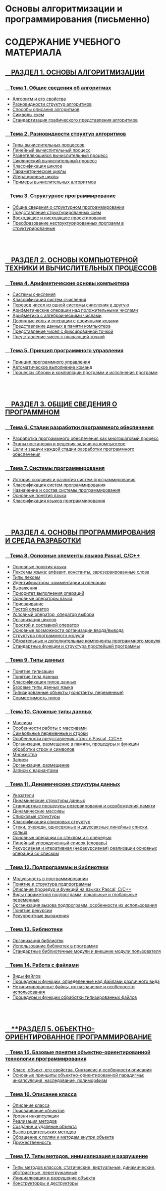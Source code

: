 # Основы алгоритмизации и программирования (письменно)

# СОДЕРЖАНИЕ УЧЕБНОГО МАТЕРИАЛА

## [ㅤ**РАЗДЕЛ 1. ОСНОВЫ АЛГОРИТМИЗАЦИИ**](#раздел-1-основы-алгоритмизации)

### [ㅤТема 1. Общие сведения об алгоритмах](#тема-1-общие-сведения-об-алгоритмах)

-   [Алгоритм и его свойства](#алгоритм-и-его-свойства)
-   [Разновидности структур алгоритмов](#разновидности-структур-алгоритмов)
-   [Способы описания алгоритмов](#способы-описания-алгоритмов-словесное-описание-графическое-представление-запись-на-алгоритмическом-языке)
-   [Символы схем](#символы-схем)
-   [Стандартизация графического представления алгоритмов](#стандартизация-графического-представления-алгоритмов)

### [ㅤТема 2. Разновидности структур алгоритмов](#тема-2-разновидности-структур-алгоритмов)

-   [Типы вычислительных процессов](#типы-вычислительных-процессов)
-   [Линейный вычислительный процесс](#линейный-вычислительный-процесс)
-   [Разветвляющийся вычислительный процесс](#разветвляющийся-вычислительный-процесс)
-   [Циклический вычислительный процесс](#циклический-вычислительный-процесс)
-   [Классификация циклов](#классификация-циклов)
-   [Параметрические циклы](#параметрические-циклы-с-предусловием-с-постусловием-со-счётчиком)
-   [Итерационные циклы](#итерационные-циклы)
-   [Примеры вычислительных алгоритмов](#примеры-вычислительных-алгоритмов)

### [ㅤТема 3. Структурное программирование](#тема-3-структурное-программирование)

-   [Общие сведения о структурном программировании](#общие-сведения-о-структурном-программировании)
-   [Представление структурированных схем](#представление-структурированных-схем)
-   [Восходящее и нисходящее проектирование](#восходящее-и-нисходящее-проектирование)
-   [Преобразование неструктурированных программ в структурированные](#преобразование-неструктурированных-программ-в-структурированные)

<br/>
<br/>

## [ㅤ**РАЗДЕЛ 2. ОСНОВЫ КОМПЬЮТЕРНОЙ ТЕХНИКИ И ВЫЧИСЛИТЕЛЬНЫХ ПРОЦЕССОВ**](#раздел-2-основы-компьютерной-техники-и-вычислительных-процессов)

### [ㅤТема 4. Арифметические основы компьютера](#тема-4-арифметические-основы-компьютера)

-   [Системы счисления](#системы-счисления)
-   [Классификация систем счисления](#классификация-систем-счисления)
-   [Перевод чисел из одной системы счисления в другую](#перевод-чисел-из-одной-системы-счисления-в-другую)
-   [Арифметические операции над положительными числами](#арифметические-операции-над-положительными-числами)
-   [Арифметика с алгебраическими числами](#арифметика-с-алгебраическими-числами)
-   [Двоичные коды и операции с двоичными кодами](#двоичные-коды-и-операции-с-двоичными-кодами)
-   [Представление данных в памяти компьютера](#представление-данных-в-памяти-компьютера)
-   [Представление чисел с фиксированной точкой](#представление-чисел-с-фиксированной-точкой)
-   [Представление чисел с плавающей точкой](#представление-чисел-с-плавающей-точкой)

### [ㅤТема 5. Принцип программного управления](#тема-5-принцип-программного-управления)

-   [Принцип программного управления](#принцип-программного-управления)
-   [Автоматическое выполнение команд](#автоматическое-выполнение-команд)
-   [Процессы сборки и компиляции программ и исполнения программ](#процессы-сборки-и-компиляции-программ-и-исполнения-программ)

<br/>
<br/>

## [ㅤ**РАЗДЕЛ 3. ОБЩИЕ СВЕДЕНИЯ О ПРОГРАММНОМ**](#раздел-3-общие-сведения-о-программном)

### [ㅤТема 6. Стадии разработки программного обеспечения](#тема-6-стадии-разработки-программного-обеспечения)

-   [Разработка программного обеспечения как многошаговый процесс](#разработка-программного-обеспечения-как-многошаговый-процесс)
-   [Этапы постановки и решения задачи на компьютере](#этапы-постановки-и-решения-задачи-на-компьютере)
-   [Цели и задачи каждой стадии разработки программного обеспечения](#цели-и-задачи-каждой-стадии-разработки-программного-обеспечения)

### [ㅤТема 7. Системы программирования](#тема-7-системы-программирования)

-   [История создания и развития систем программирования](#история-создания-и-развития-систем-программирования)
-   [Классификация систем программирования](#классификация-систем-программирования)
-   [Назначение и состав системы программирования](#назначение-и-состав-системы-программирования)
-   [Основные понятия языка](#основные-понятия-языка)
-   [Классификация языков программирования](#классификация-языков-программирования)

<br/>
<br/>

## [ㅤ**РАЗДЕЛ 4. ОСНОВЫ ПРОГРАММИРОВАНИЯ И СРЕДА РАЗРАБОТКИ**](#раздел-4-основы-программирования-и-среда-разработки)

### [ㅤТема 8. Основные элементы языков Pascal, C/C++](#тема-8-основные-элементы-языков-pascal-cc)

-   [Основные понятия языка](#основные-понятия-языка)
-   [Лексемы языка: алфавит, константы, зарезервированные слова](#лексемы-языка-алфавит-константы-зарезервированные-слова)
-   [Типы лексем](#типы-лексем)
-   [Идентификаторы, комментарии и операции](#идентификаторы-комментарии-и-операции)
-   [Выражения](#выражения)
-   [Приоритет выполнения операций](#приоритет-выполнения-операций)
-   [Основные операторы языка](#основные-операторы-языка)
-   [Присваивание](#присваивание)
-   [Пустой оператор](#пустой-оператор)
-   [Условный оператор, оператор выбора](#условный-оператор-оператор-выбора)
-   [Организация циклов](#организация-циклов)
-   [Простой и составной оператор](#простой-и-составной-оператор)
-   [Основные возможности организации ввода/вывода](#основные-возможности-организации-ввода-вывода)
-   [Структура программного модуля](#структура-программного-модуля)
-   [Обязательные и дополнительные компоненты программного модуля](#обязательные-и-дополнительные-компоненты-программного-модуля)
-   [Стандартные функции и структура простейшей программы](#стандартные-функции-и-структура-простейшей-программы)

### [ㅤТема 9. Типы данных](#тема-9-типы-данных)

-   [Понятие типизации](#понятие-типизации)
-   [Понятие типа данных](#понятие-типа-данных)
-   [Классификация типов данных](#классификация-типов-данных)
-   [Базовые типы данных языка](#базовые-типы-данных-языка)
-   [Типизированные объекты (константы, переменные)](#типизированные-объекты-константы-переменные)
-   [Совместимость типов](#совместимость-типов)

### [ㅤТема 10. Сложные типы данных](#тема-10-сложные-типы-данных)

-   [Массивы](#массивы-определение-описание-размещение-в-памяти-использование)
-   [Особенности работы с массивами](#особенности-работы-с-массивами)
-   [Символьные переменные и строки](#символьные-переменные-и-строки)
-   [Особенности представления строк в Pascal, C/C++](#особенности-представления-строк-в-pascal-cc)
-   [Организация, размещение в памяти, процедуры и функции обработки строк и символов](#организация-размещение-в-памяти-процедуры-и-функции-обработки-строк-и-символов)
-   [Множества](#множества-определение-размещение-в-памяти-операции-процедуры-и-функции-над-множествами)
-   [Записи](#записи)
-   [Организация, размещение](#организация-размещение)
-   [Записи с вариантами](#записи-с-вариантами)

### [ㅤТема 11. Динамические структуры данных](#тема-11-динамические-структуры-данных)

-   [Указатели](#указатели)
-   [Динамические структуры данных](#динамические-структуры-данных-назначение-виды-организация)
-   [Стандартные процедуры резервирования и освобождения памяти](#стандартные-процедуры-резервирования-и-освобождения-памяти)
-   [Динамические массивы](#динамические-массивы)
-   [Списковые структуры](#списковые-структуры)
-   [Классификация списковых структур](#классификация-списковых-структур)
-   [Стеки, очереди, односвязные и двухсвязные линейные списки, кольца](#стеки-очереди-односвязные-и-двухсвязные-линейные-списки-кольца)
-   [Основные операции со стеклом и с очередью](#основные-операции-со-стеком-и-с-очередью)
-   [Линейный упорядоченный список (словарь)](#линейный-упорядоченный-список-словарь)
-   [Рекурсивная и итеративная (нерекурсивная) реализации основных операций со списком](#рекурсивная-и-итеративная-нерекурсивная-реализации-основных-операций-со-списком)

### [ㅤТема 12. Подпрограммы и библиотеки](#тема-12-подпрограммы-и-библиотеки)

-   [Модульность в программировании](#модульность-в-программировании)
-   [Понятие и структура подпрограммы](#понятие-и-структура-подпрограммы)
-   [Описание процедур и функций на языках Pascal, C/C++](#описание-процедур-и-функций-на-языках-pascal-cc)
-   [Виды параметров подпрограмм, локальные и глобальные переменные](#виды-параметров-подпрограмм-локальные-и-глобальные-переменные)
-   [Организация вызова подпрограмм, особенности их использования](#организация-вызова-подпрограмм-особенности-их-использования)
-   [Понятие рекурсии](#понятие-рекурсии)
-   [Рекуррентные выражения](#рекуррентные-выражения)

### [ㅤТема 13. Библиотеки](#тема-13-библиотеки)

-   [Организация библиотек](#организация-библиотек)
-   [Использование библиотек в программе](#использование-библиотек-в-программе)
-   [Стандартные библиотечные модули и внешние модули пользователя](#стандартные-библиотечные-модули-и-внешние-модули-пользователя)

### [ㅤТема 14. Работа с файлами](#тема-14-работа-с-файлами)

-   [Виды файлов](#виды-файлов)
-   [Процедуры и функции, определенные над файлами различного вида](#процедуры-и-функции-определенные-над-файлами-различного-вид)
-   [Нетипизированные файлы, их назначение и особенности использования](#нетипизированные-файлы-их-назначение-и-особенности-использования)
-   [Процедуры и функции обработки типизированных файлов](#процедуры-и-функции-обработки-типизированных-файлов)

<br/>
<br/>

## [ㅤ\*\*РАЗДЕЛ 5. ОБЪЕКТНО-ОРИЕНТИРОВАННОЕ ПРОГРАММИРОВАНИЕ](#раздел-5-объектно-ориентированное-программирование)

### [ㅤТема 15. Базовые понятия объектно-ориентированной технологии программирования](#тема-15-базовые-понятий-объектно-ориентированной-технологии-программирования)

-   [Класс, объект, его свойства. Синтаксис и особенности описания](#класс-объект-его-свойства-синтаксис-и-особенности-описания)
-   [Основные принципы объектно-ориентированной парадигмы: инкапсуляция, наследование, полиморфизм](#основные-принципы-объектно-ориентированной-парадигмы-инкапсуляция-наследование-полиморфизм)

### [ㅤТема 16. Описание класса](#тема-16-описание-класса)

-   [Описание класса](#описание-класса)
-   [Присваивание объектов](#присваивание-объектов)
-   [Уровни инкапсуляции](#уровни-инкапсуляции)
-   [Реализация методов](#реализация-методов)
-   [Создание и удаление объекта](#создание-и-удаление-объекта)
-   [Вызов родительских методов](#вызов-родительских-методов)
-   [Обращение к полям и методам внутри объекта](#обращение-к-полям-и-методам-внутри-объекта)
-   [Дружественность](#дружественность)

### [ㅤТема 17. Типы методов, инициализация и разрушение](#тема-17-типы-методов-инициализация-и-разрушение)

-   [Типы методов классов: статические, виртуальные, динамические, абстрастные, перегружаемые](#типы-методов-классов-статические-виртуальные-динамические-абстрастные-перегружаемые)
-   [Инициализация и разрушение объекта](#инициализация-и-разрушение-объекта)
-   [Конструкторры и деструкторы](#конструкторры-и-деструкторы)

<br/>
<br/>
<br/>
<br/>
<br/>
<br/>
<br/>
<br/>
<br/>
<br/>

## **РАЗДЕЛ 1. ОСНОВЫ АЛГОРИТМИЗАЦИИ**

## Тема 1. Общие сведения об алгоритмах

-   ### Алгоритм и его свойства.

```txt
Алгоритм – это последовательность шагов, которая приводит к решению задачи. Свойства алгоритма:

Дискретность     –> выполняется пошагово.
Определенность   –> каждый шаг однозначен.
Конечность       –> заканчивается за конечное число шагов.
Результативность –> приводит к нужному результату.
Массовость       –> применим для разных исходных данных.
```

<br/>
<br/>

-   ### Разновидности структур алгоритмов.

```txt
Линейный         –>  шаги выполняются последовательно.

Разветвленный    –>  есть условные операторы (если...то).

Циклический      –>  содержит повторяющиеся действия (пока, для).
```

<br/>
<br/>

-   ### Способы описания алгоритмов: словесное описание, графическое представление, запись на алгоритмическом языке.

```txt
Словесное описание – текстовый формат, например: "Возьми два числа, сложи их, выведи результат".

Графическое представление (блок-схемы) – с использованием стандартных символов.

Запись на алгоритмическом языке – формализованный псевдокод или языки программирования (Python, C и др.).
```

<br/>
<br/>

-   ### Символы схем.

![Символы схем](images/Circuit-symbols.png)
<br/>
<br/>

-   ### Стандартизация графического предсоставления алгоритмов.

[https://studme.org/407636/informatika/kakim_dolzhen_standart_algoritmy](https://studme.org/407636/informatika/kakim_dolzhen_standart_algoritmy)

<br/>
<br/>

## Тема 2. Разновидности структур алгоритмов

-   ### Типы вычислительных процессов.

    > Чуть ниже определения

    -   [Линейный](#линейный-вычислительный-процесс)
    -   [Разветвляющийся](#разветвляющийся-вычислительный-процесс)
    -   [Циклический](#циклический-вычислительный-процесс)

<br/>

-   ### Линейный вычислительный процесс.

```txt
Это процесс, где все действия выполняются поочередно, без ветвлений и циклов.
Каждый шаг зависит только от предыдущего, и процесс завершится после выполнения всех шагов.
```

<br/>

-   ### Разветвляющийся вычислительный процесс.

```txt
В этом процессе в зависимости от условий выполняются различные действия.
Основной элемент — ветвление, которое представлено условными операторами (например, если...то...иначе).
Пример: выбор из нескольких вариантов на основе условий.
```

<br/>

-   ### Циклический вычислительный процесс.

```txt
Вычислительный процесс, в котором шаги повторяются несколько раз, пока не выполнено некотороеусловие.
Это основной элемент цикла.
Циклические процессы могут быть с предусловием (проверка перед выполнением) или с постусловием (проверка после выполнения).
```

<br/>
<br/>

-   ### Классификация циклов.
-   ### Параметрические циклы: с предусловием, с постусловием, со счётчиком.
<br/>

\_\_\_\_\_\_\_\_\_\_\_\_\_**ЦИКЛЫ С ПРЕДУСЛОВИЕМ**\_\_\_\_\_\_\_\_\_\_\_\_\_

```js
Проверка условия до выполнения цикла.
Если условие не выполнено с самого начала, цикл не выполняется ни разу.

Пример: цикл пока.
while (условие):
    // действия
```

<br/>

\_\_\_\_\_\_\_\_\_\_\_\_\_**ЦИКЛЫ С ПОСТУСЛОВИЕМ**\_\_\_\_\_\_\_\_\_\_\_\_\_

```js
Условие проверяется после выполнения тела цикла.
Цикл гарантированно выполняется хотя бы один раз.

Пример: цикл делать...пока.
do:
    // действия
while (условие);

```

<br/>

\_\_\_\_\_\_\_\_\_\_\_\_\_**ЦИКЛЫ СО СЧЁТЧИКОМ**\_\_\_\_\_\_\_\_\_\_\_\_\_

```js
Циклы, где количество повторений известно заранее.

Пример: цикл для, где задается диапазон значений счётчика.
for i in range(10):
    // действия

```

<br/>
<br/>

-   ### Итерационные циклы.

```txt
    Циклы, в которых повторение действий происходит на каждой итерации до достижения условия выхода.
    Такие циклы широко применяются в алгоритмах, когда количество повторений неизвестно заранее.
    Пример: алгоритм поиска в списке.
```

<br/>
<br/>

-   ### Примеры вычислительных алгоритмов.

```txt
Алгоритм вычисления факториала
Пример циклического процесса с предустановленным количеством повторений, например, для числа 5:
5! = 5 × 4 × 3 × 2 × 1.
Используется цикл с подсчётом от 1 до заданного числа.

Алгоритм поиска минимального элемента в массиве
Разветвляющийся процесс, где для каждого элемента массива сравнивается с текущим минимальным значением.

Алгоритм сортировки пузырьком
Итерационный процесс, где элементы массива несколько раз сравниваются и меняются местами,
пока не будет выполнено условие.

```

<br/>
<br/>
<br/>

## Тема 3. Структурное программирование

-   ### Общие сведения о структурном программировании.

```txt
    Структурное программирование – это методология разработки программ,
    которая основывается на использовании трех базовых структур управления:
        - последовательность.
        - ветвление.
        - цикл.

    Эта методология предполагает:
        - Отказ от использования операторов перехода (например, goto), чтобы повысить читаемость и поддержку программ.
        - Строгое деление программы на функции и модули, что облегчает ее тестирование и отладку.
        - Является основой для многих современных языков программирования, таких как C, Pascal, Python и другие.
```

<br/>
<br/>

-   ### Представление структурированных схем.

![Символы схем](images/Circuit-symbols.png)

<br/>
<br/>

-   ### Восходящее и нисходящее проектирование.

\_\_\_\_\_\_\_\_\_\_\_\_\_**ВОСХОДЯЩЕЕ ПРОЕКТИРОВАНИЕ (bottom-up design)**\_\_\_\_\_\_\_\_\_\_\_\_\_

```txt
В этом подходе разрабатываются отдельные модули или компоненты программы, которые затем объединяются
в более высокоуровневую структуру.
Начинаем с самых низких уровней (конкретных функций или частей программы)и постепенно
поднимаемся к верхним уровням (основной логике).
Этот метод удобен при разработке сложных систем, где детали должны быть сначала реализованы и протестированы.
```

\_\_\_\_\_\_\_\_\_\_\_\_\_**НИСХОДЯЩЕЕ ПРОЕКТИРОВАНИЕ (top-down design)**\_\_\_\_\_\_\_\_\_\_\_\_\_

```txt
В этом подходе мы начинаем с общего видения программы и постепенно спускаемся
к более детализированным модулям и функциям.
Сначала определяется общая структура программы, а затем ее части разбиваются
на более мелкие задачи и модули.
Это удобный подход для проектирования программ с заранее известными требованиями и структурой.
```

<br/>
<br/>

-   ### Преобразование неструктурированных программ в структурированные.

```txt

Неструктурированные программы часто содержат много неупорядоченных переходов
(например, использования оператора goto), что делает их сложными для понимания и модификации.

Чтобы преобразовать такие программы в структурированные, применяются следующие шаги:
    - Удаление операторов goto и замена их на стандартные конструкции управления (циклы, условные операторы).
    - Реорганизация кода в функции и процедуры с четким разделением задач, что помогает улучшить читаемость и поддержку.
    - Использование структурированных схем для представления алгоритмов и улучшения понимания логики программы.
    - Применение нисходящего или восходящего проектирования для улучшения архитектуры программы и ее модульности.

Процесс преобразования неструктурированных программ в структурированные включает в себя анализ
и реорганизацию кода, избавление от излишних переходов и явное разделение задач.

```

<br/>
<br/>
<br/>
<br/>
<br/>
<br/>
<br/>
<br/>
<br/>
<br/>

## **РАЗДЕЛ 2. ОСНОВЫ КОМПЬЮТЕРНОЙ ТЕХНИКИ И ВЫЧИСЛИТЕЛЬНЫХ ПРОЦЕССОВ**

## Тема 4. Арифметические основы компьютера

-   ### Системы счисления.

```txt
Система счисления — это способ представления чисел с использованием определенного набора символов (цифр).
Каждая система счисления имеет свою базу, которая определяет количество символов, используемых для представления чисел.

Примеры систем счисления:
    - ДЕСЯТИЧНАЯ (основная) —> использует цифры от 0 до 9.
    - ДВОИЧНАЯ              —> использует только два символа: 0 и 1.
    - ВОСЬМЕРИЧНАЯ          —> использует цифры от 0 до 7.
    - ШЕСТНАДЦАТЕРИЧНАЯ     —> использует цифры от 0 до 9 и буквы A-F для чисел 10-15.

```

<br/>
<br/>

-   ### Классификация систем счисления.

```txt
ПО БАЗЕ (ОСНОВАНИЮ):
    - Десятичная (10):        Базируется на десяти символах (0-9).
    - Двоичная (2):           Базируется на двух символах (0, 1).
    - Восьмеричная (8):       Базируется на восьми символах (0-7).
    - Шестнадцатеричная (16): Базируется на шестнадцати символах (0-9, A-F).

ПО НАПРАВЛЕНИЮ ЗАПИСИ:
    - Прямые   —> числа записываются в обычной последовательности (например, десятичная система).
    - Обратные —> для представления чисел используется инвертированное расположение.
```

<br/>
<br/>

-   ### Перевод чисел из одной системы счисления в другую.

```js
Для перевода чисел между различными системами счисления можно использовать два основных подхода:
```

ПОДХОД 1:

```js
Из десятичной в любую другую:
Для этого число делится на основание новой системы (например, 2 для двоичной системы), и остатки от деления записываются
в обратном порядке.

Пример:
Перевод числа 13 в двоичную систему:
13 / 2 = 6, остаток 1
6 / 2 = 3, остаток 0
3 / 2 = 1, остаток 1
1 / 2 = 0, остаток 1
Ответ: 13 в десятичной = 1101 в двоичной.
```

ПОДХОД 2:

```js
Из любой системы в десятичную:
Для этого каждую цифру числа умножают на соответствующую степень основания системы счисления.

Пример:
Перевод числа 1011 из двоичной в десятичную:
(1 * 2^3) + (0 * 2^2) + (1 * 2^1) + (1 * 2^0) = 8 + 0 + 2 + 1 = 11.

```

<br/>
<br/>

-   ### Арифметические операции над положительными числами.

```txt
Арифметические операции с положительными числами в системах счисления могут включать:

1. Сложение:
В каждой системе счисления при сложении двух чисел важно учитывать базу системы.
Например, в двоичной системе, при сложении 1 + 1 получается 10.


2. Вычитание:
Подобно сложению, в системах счисления учитываются заимствования при вычитании.


3. Умножение и деление:
Умножение и деление выполняются как в обычной десятичной системе, но с учетом специфики другой системы счисления.
```

<br/>
<br/>

-   ### Арифметика с алгебраическими числами.

```txt
Арифметика с алгебраическими числами включает работу с числами, которые могут быть как положительными, так и отрицательными.
Для представления отрицательных чисел используют методы:

1. Прямое представление:
Отрицательное число записывается с минусом перед числом.

2. Дополнение до двух:
Это метод представления отрицательных чисел в двоичной системе счисления.
Чтобы получить двоичное представление отрицательного числа, инвертируют все биты и прибавляют 1.
```

<br/>
<br/>

-   ### Двоичные коды и операции с двоичными кодами.

```txt
Двоичный код — это код, который использует два символа (0 и 1) для представления чисел. Двоичные операции включают:

1. Сложение: Аналогично сложению в десятичной системе, но с учетом двоичной логики (например, 1 + 1 = 10).

2. Вычитание: Производится аналогично, с учетом заимствований.

3. Умножение и деление: Проводятся побитно с использованием алгоритмов, специфичных для двоичной системы.

Пример операции:

Сложение в двоичной системе:
1011 (11)

1101 (13)
= 11000 (24).
```

<br/>
<br/>

-   ### Представление данных в памяти компьютера.

```txt
Данные в памяти компьютера обычно представляются в двоичной форме, где каждый бит может быть 0 или 1.
Операции с данными выполняются в соответствии с их представлением в двоичной системе.
Например, текстовые данные могут быть представлены с использованием кодировок, таких как ASCII или Unicode,
которые используют двоичные коды для представления символов.
```

<br/>
<br/>

-   ### Представление чисел с фиксированной точкой.

```txt
Числа с фиксированной точкой — это числа, в которых десятичная точка находится на фиксированной позиции.
Такие числа могут быть представлены как целая и дробная часть, где дробная часть всегда имеет фиксированное количество разрядов.

Пример:
Для представления числа 23.75 в формате с фиксированной точкой, если разделить его на 4 разряда для дробной части,
оно будет выглядеть как 23.1100 (в двоичной системе).


```

<br/>
<br/>

-   ### Представление чисел с плавающей точкой.

```txt
Числа с плавающей точкой представляют собой числа, у которых десятичная точка может перемещаться, позволяя представлять
очень большие и очень маленькие числа. В компьютерах они обычно представлены по формату IEEE 754, который включает:
    - Знак (1 бит),
    - Порядок (некоторое количество бит для экспоненты),
    - Мантиса (основное число, представляемое с точностью).

Пример представления:
Число 12.75 в формате с плавающей точкой будет представлено в виде мантисы и экспоненты (в зависимости от точности и формата).
```

<br/>
<br/>
<br/>

## Тема 5. Принцип программного управления

-   ### Принцип программного управления.

```txt
Программное управление — это метод управления процессами выполнения программ, при котором решение о выполнении той или иной
команды принимается не аппаратной частью (например, процессором), а непосредственно самой программой.
Это достигается с помощью использования инструкций и управляющих структур (условий, циклов, функций), которые определяют порядок выполнения.

Программное управление реализуется через:
    - Условные операторы (например, if, switch), которые выбирают путь выполнения программы в зависимости от значений переменных.
    - Циклы (например, while, for), которые позволяют повторять одни и те же действия несколько раз.
    - Функции и процедуры, которые позволяют разбить программу на модули и вызывать их в нужном порядке.

Этот принцип лежит в основе всех высокоуровневых языков программирования.
```

<br/>
<br/>

-   ### Автоматическое выполнение команд.

```txt
Автоматическое выполнение команд означает, что команды программы выполняются автоматически, без необходимости вмешательства
пользователя.

Это возможно благодаря:
    - Интерпретаторам — программам, которые выполняют инструкции программы поочередно, преобразуя их в машинный код на лету.
    - Компиляторам — программам, которые преобразуют весь исходный код в машинный код за один этап, а затем его выполнение происходит без дополнительных преобразований.
    - Автоматическим скриптам — программам, которые выполняются по расписанию или при наступлении определенных событий (например, скрипты для автоматизации системных задач).

Примером может быть выполнение команд для установки или конфигурации программного обеспечения через командные файлы или автоматические скрипты.
```

<br/>
<br/>

-   ### Процессы сборки и компиляции программ и исполнения программ.

```txt
1. Сборка программы(или build) — это процесс подготовки программы к исполнению.

Он включает несколько этапов:
    - Компиляция: Преобразование исходного кода (например, на C или Java) в машинный код или байт-код.
    Компилятор анализирует код, проверяет его на ошибки и генерирует исполнимые файлы.
    - Линковка: На этом этапе компоновщик объединяет все объектные файлы и библиотеки, используемые в программе,
    в единую исполнимую программу.

Пример: В C программа компилируется в объектный файл с помощью компилятора, а затем все объектные файлы линкуются для создания
исполнимого файла.



2. Компиляция программы — это процесс преобразования исходного кода в машинный код, который может быть выполнен процессором.
В процессе компиляции:
    - Лексический анализ: Разбор исходного текста на элементы (лексемы).
    - Синтаксический анализ: Проверка структуры программы.
    - Генерация кода: Преобразование в низкоуровневые инструкции.



3. Исполнение программы — это процесс, при котором компьютер выполняет машинные инструкции, полученные в результате компиляции
или интерпретации исходного кода.
Это может происходить в двух режимах:
    - Интерпретированный режим: Когда исходный код выполняется командой за командой интерпретатором.
    - Исполнимая программа: Когда компилированный машинный код напрямую выполняется процессором.


```

<br/>
<br/>
<br/>
<br/>
<br/>
<br/>
<br/>
<br/>
<br/>
<br/>

## **РАЗДЕЛ 3. ОБЩИЕ СВЕДЕНИЯ О ПРОГРАММНОМ**

## Тема 6. Стадии разработки программного обеспечения

-   ### Разработка программного обеспечения как многошаговый процесс.

```txt
Разработка программного обеспечения — это сложный многошаговый процесс, который включает в себя несколько этапов,
каждый из которых направлен на создание качественного и эффективного продукта.

Этот процесс можно разбить на следующие основные стадии:
    - АНАЛИЗ ТРЕБОВАНИЙ             —> сбор информации о потребностях заказчика и конечных пользователей.
    - ПРОЕКТИРОВАНИЕ СИСТЕМЫ        —> создание архитектуры и структуры программы.
    - РЕАЛИЗАЦИЯ (программирование) —> непосредственно написание кода.
    - ТЕСТИРОВАНИЕ                  —> проверка программного обеспечения на наличие ошибок и несоответствий требованиям.
    - ВНЕДРЕНИЕ                     —> установка и настройка ПО в рабочей среде.
    - СОПРОВОЖДЕНИЕ                 —> поддержка программы в процессе эксплуатации и устранение возникающих проблем.

Каждый этап направлен на решение специфических задач и требует применения различных методов и инструментов.


```

<br/>
<br/>

-   ### Этапы постановки и решения задачи на компьютере.

```txt

1. Постановка задачи
На этом этапе определяются цели и требования к решению задачи.
Важно четко понять, какую проблему необходимо решить, и какие критерии будут использоваться для оценки результата.
Это может включать в себя:
    - Сбор информации о проблеме.
    - Формулировка целей.
    - Описание требований и ограничений.


2. Моделирование задачи
Создание абстракции задачи с использованием математических моделей, алгоритмов или диаграмм.
На этом этапе формулируется решение, которое будет выполняться с помощью компьютера, а также создается план действий.


3. Решение задачи
Это основной этап, где разрабатывается и реализуется алгоритм для решения поставленной задачи. Включает:

    - Разработка программы (кодирование).
    - Тестирование и отладка.
    - Проверка корректности выполнения решения.


4. Оценка результата
После решения задачи важно оценить, насколько оно соответствует целям, поставленным на начальном этапе.
Проверяется эффективность работы программы, производительность, а также ее корректность.

```

<br/>
<br/>

-   ### Цели и задачи каждой стадии разработки программного обеспечения.

```txt
ЭТАП 1: АНАЛИЗ ТРЕБОВАНИЙ
Цели: Определить, что именно должно делать ПО, какие функциональные и нефункциональные требования предъявляются к системе.

Задачи:
    - Собрать информацию о требованиях заказчика и пользователей.
    - Создать спецификацию требований.
    - Оценить ограничения, такие как сроки, бюджет и технологии.
```

```txt
ЭТАП 2: ПРОЕКТИРОВАНИЕ СИСТЕМЫ
Цели: Разработать архитектуру системы и спроектировать компоненты ПО.

Задачи:
    - Определить структуру системы и взаимодействие ее компонентов.
    - Спроектировать интерфейсы и базу данных.
    - Разработать детальные схемы и алгоритмы.
```

```txt
ЭТАП 3: РЕАЛИЗАЦИЯ (ПРОГРАММИРОВАНИЕ)
Цели: Написать исходный код программы на основе проектной документации.

Задачи:
    - Программирование функциональности по проекту.
    - Разработка модулей и интерфейсов.
    - Интеграция различных частей системы.
```

```txt
ЭТАП 4: ТЕСТИРОВАНИЕ
Цели: Проверить работоспособность и качество программы, убедиться, что она соответствует требованиям.

Задачи:
    - Провести тестирование отдельных модулей (модульное тестирование).
    - Выполнить интеграционное тестирование.
    - Выполнить системное тестирование для проверки соответствия ПО всем требованиям.
```

```txt
ЭТАП 5: ВНЕДРЕНИЕ
Цели: Установить ПО в рабочую среду и убедиться в его функционировании.

Задачи:
    - Разработать и выполнить процесс установки.
    - Настроить системы, пользователи и серверы.
    - Обучить пользователей работе с ПО.

```

```txt
ЭТАП 6: СОПРОВОЖДЕНИЕ
Цели: Поддерживать работоспособность ПО, устранять проблемы, обновлять и модернизировать программу.

Задачи:
    - Осуществлять техническую поддержку и устранение ошибок.
    - Вносить изменения в ПО по мере возникновения новых требований.
    - Обновлять и улучшать функциональность.

```

<br/>
<br/>

<br/>
<br/>
<br/>

## Тема 7. Системы программирования

-   ### История создания и развития систем программирования.

```txt
Системы программирования начали развиваться с момента появления первых электронных вычислительных машин.
Поначалу для программирования использовались машинные коды, что было крайне неудобно.
Однако с течением времени появились более высокоуровневые средства разработки.


1950-60-е годы
    - первая волна программирования на машинных кодах, затем на ассемблере.
    Появляются первые языки программирования, такие как Fortran (1957) и Lisp (1958), которые значительно улучшили процесс разработки программ.



1970-е годы
    - появляется язык C, а также Pascal, что привело к появлению систем, ориентированных на удобство и безопасность.



1980-е и 1990-е годы
    - начало широкого распространения языков программирования высокого уровня, таких как C++, Java,
    а также разработка систем для создания графических интерфейсов и разработки для сетевых приложений.



Современность
    - продолжается развитие языков программирования, появляется большое количество доменно-ориентированных языков,
    таких как Python, Ruby, и новые технологии программирования, такие как искусственный интеллект и машинное обучение.


```

<br/>
<br/>

-   ### Классификация систем программирования.

```txt
Системы программирования можно классифицировать по различным признакам:

По типу:
    - Операционные системы — для управления аппаратными средствами.
    - Языки программирования — для разработки программного обеспечения (например, C, Python).
    - Инструментальные средства разработки — различные IDE, отладчики, компиляторы.



По уровню абстракции:
    - Машинные системы — напрямую работают с машинным кодом.
    - Средства низкого уровня — ассемблеры, которые предоставляют более высокую абстракцию, но все еще близки к железу.
    - Средства высокого уровня — компиляторы, интерпретаторы для языков высокого уровня (например, Python).



По области применения:
    - Общие системы программирования — универсальные языки и инструменты, такие как C, Java, Python.
    - Специальные системы программирования — для работы в узких областях, например, языки для научных вычислений (Fortran), графики (OpenGL), разработки веб-приложений (JavaScript).


```

<br/>
<br/>

-   ### Назначение и состав системы программирования.

```txt
Система программирования — это комплекс программных средств, предназначенных для разработки программного обеспечения. Она включает в себя:

    - Язык программирования — набор правил и синтаксиса для написания программ (например, Python, Java).
    - Компилятор или интерпретатор — инструмент, который преобразует исходный код программы в машинный код или байт-код для выполнения.
    - Отладчик — средство для поиска и исправления ошибок в коде.
    - Среда разработки (IDE) — интегрированная среда, которая включает редактор, отладчик, компилятор и другие инструменты для эффективного написания и тестирования кода.
    - Библиотеки и фреймворки — наборы готовых решений для облегчения разработки (например, стандартные библиотеки в C или фреймворк Django для Python).

Назначение системы программирования — обеспечить удобный и эффективный процесс разработки программного обеспечения.
```

<br/>
<br/>

-   ### Основные понятия языка.

```txt
    - Синтаксис — правила, определяющие структуру программы, то, как должны быть написаны инструкции (например, правила для составления выражений, операндов и операторов).
    - Семантика — смысл конструкций языка, что конкретно происходит, когда выполняется та или иная инструкция.
    - Лексема — минимальная единица языка программирования, которая имеет смысл, например, идентификаторы, операторы, числа.
    - Алгоритм — последовательность шагов для решения задачи, которая реализуется в программе.
    - Модуль — самостоятельная часть программы, которая решает одну задачу, и может быть повторно использована.
```

<br/>
<br/>

-   ### Классификация языков программирования.

```txt
Языки программирования можно классифицировать по различным критериям:

По уровню абстракции:
    - Машинные языки (низкий уровень) — программирование напрямую на машинных кодах.
    - Ассемблеры (низкий уровень) — работают с командами процессора, но с использованием символов вместо чисел.
    - Языки высокого уровня — абстрагируются от аппаратных деталей и предоставляют более высокоуровневые конструкции (например, C, Java, Python).




По парадигме программирования:
    - Императивные — описывают алгоритмы как последовательность команд, например, C, Java.
    - Декларативные — описывают, что должно быть сделано, а не как это сделать (например, SQL, HTML).
    - Объектно-ориентированные — организуют программу в виде объектов, которые взаимодействуют друг с другом (например, C++, Python).
    - Функциональные — основываются на математической концепции функций (например, Haskell, Lisp).




По области применения:
    - Общие языки — универсальные языки, которые можно использовать для разработки любых типов программ (например, Python, C).
    - Специализированные языки — предназначены для определенных областей, например, SQL для работы с базами данных, VHDL для проектирования электронных схем.
```

<br/>
<br/>

<br/>
<br/>
<br/>
<br/>
<br/>
<br/>
<br/>
<br/>
<br/>
<br/>

## **РАЗДЕЛ 4. ОСНОВЫ ПРОГРАММИРОВАНИЯ И СРЕДА РАЗРАБОТКИ**

## Тема 8. Основные элементы языков Pascal, C/C++

-   ### Основные понятия языка.

-   ### Лексемы языка: алфавит, константы, зарезервированные слова.

-   ### Типы лексем.

-   ### Идентификаторы, комментарии и операции.

-   ### Выражения.

-   ### Приоритет выполнения операций.

-   ### Основные операторы языка.

-   ### Присваивание.

-   ### Пустой оператор.

-   ### Условный оператор, оператор выбора.

-   ### Организация циклов.

-   ### Простой и составной оператор.

-   ### Основные возможности организации ввода/вывода.

-   ### Структура программного модуля.

-   ### Обязательные и дополнительные компоненты программного модуля.

-   ### Стандартные функции и структура простейшей программы.

<br/>
<br/>
<br/>

## Тема 9. Типы данных

-   ### Понятие типизации.

-   ### Понятие типа данных.

-   ### Классификация типов данных.

-   ### Базовые типы данных языка.

-   ### Типизированные объекты (константы, переменные).

-   ### Совместимость типов.

<br/>
<br/>
<br/>

## Тема 10. Сложные типы данных

-   ### Массивы: определение, описание, размещение в памяти, использование.

-   ### Особенности работы с массивами.

-   ### Символьные переменные и строки.

-   ### Особенности представления строк в Pascal, C/C++.

-   ### Организация, размещение в памяти, процедуры и функции обработки строк и символов.

-   ### Множества: определение, размещение в памяти, операции, процедуры и функции над множествами.

-   ### Записи.

-   ### Организация, размещение.

-   ### Записи с вариантами.

<br/>
<br/>
<br/>

## Тема 11. Динамические структуры данных

-   ### Указатели.

-   ### Динамические структуры данных: назначение, виды, организация.

-   ### Стандартные процедуры резервирования и освобождения памяти.

-   ### Динамические массивы.

-   ### Списковые структуры.

-   ### Классификация списковых структур.

-   ### Стеки, очереди, односвязные и двухсвязные линейные списки, кольца.

-   ### Основные операции со стеклом и с очередью.

-   ### Линейный упорядоченный список (словарь).

-   ### Рекурсивная и итеративная(нерекурсивная) реализации основных операций со списком.

<br/>
<br/>
<br/>

## Тема 12. Подпрограммы и библиотеки

-   ### Модульность в программировании.

-   ### Понятие и структура подпрограммы.

-   ### Описание процедур и функций на языках Pascal, C/C++.

-   ### Виды параметров подпрограмм, локальные и глобальные переменные.

-   ### Организация вызова подпрограмм, особенности их использования.

-   ### Понятие рекурсии.

-   ### Рекуррентные вырожения.

<br/>
<br/>
<br/>

## Тема 13. Библиотеки

-   ### Организация библиотек.

-   ### Использование библиотек в программе.

-   ### Стандартные библиотечные модули и внешние модули пользователя.

<br/>
<br/>
<br/>

## Тема 14. Работа с файлами

-   ### Виды файлов.

-   ### Процедуры и функции, определенные над файлами различного вида.

-   ### Нетипизированные файлы, их назначение и особенности использования.

-   ### Процедуры и функции обработки типизированных файлов.

<br/>
<br/>
<br/>
<br/>
<br/>
<br/>
<br/>
<br/>
<br/>
<br/>

## **РАЗДЕЛ 5. ОБЪЕКТНО-ОРИЕНТИРОВАННОЕ ПРОГРАММИРОВАНИЕ**

## Тема 15. Базовые понятия объектно-ориентированной технологии программирования

-   ### Класс, объект, его свойства. Синтаксис и особенности описания.

> Класс — это шаблон или чертеж для создания объектов, который описывает их свойства (поля) и поведение (методы).

> Объект — это экземпляр класса, который содержит данные, определенные в классе, и может использовать методы, которые принадлежат классу. Каждый объект имеет свои уникальные значения свойств.

> Свойства объекта (или атрибуты) — это переменные, хранящие данные, которые принадлежат объекту. Они определяются внутри класса, а затем инициализируются при создании объекта.

> Методы — это функции, которые принадлежат классу и выполняются на объектах этого класса. В нашем примере метод display_info выводит информацию об автомобиле.

<br/>
<br/>

-   ### Основные принципы объектно-ориентированной парадигмы: инкапсуляция, наследование, полиморфизм.

> Наследование — это механизм, позволяющий создавать новые классы на основе уже существующих, облегчая повторное использование кода

> Инкапсуляция — механизм, позволяющий взятьданные и методы, работающие с этими данными и скрыть детали реализации от пользователя(программистов).

> Полиморфизм — это способность объектов разных классов обрабатывать одинаковые сообщения (вызывать одинаковые методы), но с разной реализацией. Это позволяет создавать более гибкие и расширяемые программы.

<br/>
<br/>
<br/>

## Тема 16. Описание класса

-   ### Описание класса.

```txt
В C++ класс — это набор данных (переменных) и функций (методов), которые работают с этими данными.

Здесь мы описали класс Car, который имеет три свойства: make, model, year, и метод displayInfo(), который выводит информацию о машине.
```

```cpp
#include <iostream>
#include <string>

class Car {
public:
    // Свойства (поля)
    string make;
    string model;
    int year;

    // Метод (функция)
    void displayInfo() {
        cout << year << " " << make << " " << model << endl;
    }
};

```

<br/>
<br/>

-   ### Присваивание объектов.

```txt
При присваивании объектов в C++ создается копия объекта. Это может быть выполнено с помощью конструктора копирования или оператора присваивания.
```

```cpp

#include <iostream>
#include <string>  // Для работы с типом string

using namespace std;

class Car {
public:
    string make;
    string model;
    int year;

    // Конструктор с параметрами
    Car(string m, string mo, int y) : make(m), model(mo), year(y) {}

    // Метод для отображения информации о машине
    void displayInfo() {
        cout << year << " " << make << " " << model << endl;
    }
};

int main() {
    // Создание объекта car1
    Car car1("Toyota", "Corolla", 2020);

    // Присваивание объекта car1 в car2 (клон car1)
    Car car2 = car1;  // Это вызовет копирующий конструктор

    // Вывод информации о car2
    car2.displayInfo();  // Выведет: 2020 Toyota Corolla
    return 0;
}


```

<br/>
<br/>

-   ### Уровни инкапсуляции.

```txt
C++ поддерживает три уровня инкапсуляции: public, protected и private.
    - public: члены доступны из любой части программы.
    - private: члены доступны только внутри класса.
    - protected: члены доступны в классе и в классах-наследниках.
```

```cpp
#include <iostream>
#include <string>  // Для работы с типом string
class Car {
public:
    string make;  // доступно везде
private:
    int year;  // доступно только внутри класса

protected:
    string model;  // доступно в классе и наследниках
};
```

<br/>
<br/>

-   ### Реализация методов.

```txt
Методы могут быть реализованы внутри класса или вне его.
```

Внутри класса:

```cpp
#include <iostream>
#include <string>

class Car {
public:
    string make;
    string model;
    int year;

    void displayInfo() {
        cout << year << " " << make << " " << model << endl;
    }
};

```

Вне класса:

```cpp
#include <iostream>
#include <string>

class Car {
public:
    string make;
    string model;
    int year;

    void displayInfo();
};

void Car::displayInfo() {
    cout << year << " " << make << " " << model << endl;
}
```

<br/>
<br/>

-   ### Создание и удаление объекта.

```txt
Объекты могут быть созданы как на стеке, так и на куче.

- На стеке: Объект автоматически уничтожается, когда выходит из области видимости.
- На куче:  Нужно вручную удалить объект, используя delete.
```

НА СТЕКЕ:

```cpp
Car car1("Toyota", "Corolla", 2020);
car1.displayInfo();  // Объект уничтожится по завершении работы функции

```

<br/>

НА КУЧЕ:

```cpp
Car* car2 = new Car("Honda", "Civic", 2021);
car2 -> displayInfo();  // car2 остается в памяти
delete car2;  // Освобождаем память
```

<br/>
<br/>

-   ### Вызов родительских методов.

```txt
Чтобы вызвать метод родительского класса, используем оператор :: или ключевое слово super (если класс наследуется).
```

```cpp
#include <iostream>
#include <string>

class Vehicle {
public:
    void start() {
        cout << "Vehicle started" << endl;
    }
};

class Car : public Vehicle {
public:
    void start() {
        Vehicle::start();  // Вызов родительского метода
        cout << "Car started" << endl;
    }
};

int main() {
    Car myCar;
    myCar.start();  // Сначала выведет "Vehicle started", затем "Car started"
    return 0;
}
```

<br/>
<br/>

-   ### Обращение к полям и методам внутри объекта.

```txt
Внутри класса можно обращаться к полям и методам через ключевое слово this, которое указывает на текущий объект.
```

```cpp
#include <iostream>
#include <string>

class Car {
public:
    string make;
    string model;

    void displayInfo() {
        cout << "Make: " << this->make << ", Model: " << this->model << endl;
    }
};

```

<br/>
<br/>

-   ### Дружественность.

```txt
Дружественные функции и дружественные классы могут обращаться к приватным и защищённым членам класса, даже если они не являются частью этого класса.
```

```cpp
#include <iostream>
#include <string>
class Car {
private:
    string model;

public:
    Car(string m) : model(m) {}

    // Дружественная функция
    friend void displayModel(Car& car);
};

// Дружественная функция может обращаться к приватным членам
void displayModel(Car& car) {
    cout << "Model: " << car.model << endl;
}

int main() {
    Car myCar("Civic");
    displayModel(myCar);  // Выведет: Model: Civic
    return 0;
}

```

<br/>
<br/>

<br/>
<br/>
<br/>

## Тема 17. Типы методов, инициализация и разрушение

-   ### Типы методов классов: статические, виртуальные, динамические, абстрастные, перегружаемые.

```txt
Статический метод — принадлежит самому классу, а не его экземплярам. Он может быть вызван без создания объекта класса.
Статические методы могут работать только с статическими полями класса.
```

```txt
Виртуальные методы — позволяют переопределять методы родительского класса в дочерних классах. Это основа полиморфизма.
Виртуальные методы вызываются в зависимости от типа объекта, а не типа указателя.
```

```txt
Динамические методы — это те методы, которые могут быть переопределены в подклассах (похожи на виртуальные методы).
Они позволяют использовать динамический полиморфизм, в отличие от статических методов, которые компилируются на этапе компиляции.

Это фактически просто термин для виртуальных методов, так как динамический выбор метода происходит во время выполнения
программы, а не компиляции.
```

```txt
Абстрактные методы — это методы, которые не имеют реализации в базовом классе и должны быть переопределены
в производных классах.
Абстрактный метод определяется с помощью ключевого слова virtual и присваивания = 0.
```

```txt
Перегрузка методов — это возможность объявить несколько методов с одинаковым именем, но разными параметрами.
Это позволяет выполнять похожие операции с разными типами данных.
```

<br/>
<br/>

-   ### Инициализация и разрушение объекта.

```txt
Инициализация объекта происходит с использованием конструктора.
Конструктор — это специальный метод класса, который вызывается при создании объекта.
Конструктор инициализирует поля объекта.
```

```txt
Разрушение объекта
Деструктор — это специальный метод, который автоматически вызывается при удалении объект
Он используется для очистки ресурсов, которые были выделены объектом.
```

<br/>
<br/>

-   ### Конструкторры и деструкторы.

```txt
Конструкторы
Конструкторы бывают нескольких типов:

- По умолчанию: конструктор без параметров.
- С параметрами: конструктор, принимающий параметры для инициализации объекта.
- Копирующий: конструктор, который создает новый объект на основе существующего (копирование объекта).
```

```txt
Деструкторы
Деструктор вызывается автоматически, когда объект уничтожается.
Он используется для освобождения ресурсов, таких как память или файлы, которые были выделены объектом.
```
